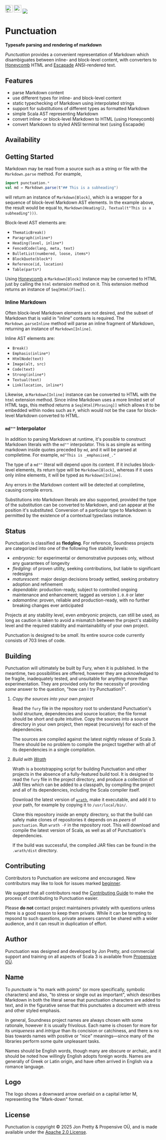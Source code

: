 [<img alt="GitHub Workflow" src="https://img.shields.io/github/actions/workflow/status/propensive/punctuation/main.yml?style=for-the-badge" height="24">](https://github.com/propensive/punctuation/actions)
[<img src="https://img.shields.io/discord/633198088311537684?color=8899f7&label=DISCORD&style=for-the-badge" height="24">](https://discord.com/invite/MBUrkTgMnA)
<img src="/doc/images/github.png" valign="middle">

# Punctuation

__Typesafe parsing and rendering of markdown__

_Punctuation_ provides a convenient representation of Markdown which disambiguates between inline-
and block-level content, with converters to
[Honeycomb](https://github.com/propensive/honeycomb) HTML and
[Escapade](https://github.com/propensive/escapade) ANSI-rendered text.

## Features

- parse Markdown content
- use different types for inline- and block-level content
- static typechecking of Markdown using interpolated strings
- support for substitutions of different types as formatted Markdown
- simple Scala AST representing Markdown
- convert inline- or block-level Markdown to HTML (using Honeycomb)
- convert Markdown to styled ANSI terminal text (using Escapade)


## Availability







## Getting Started

Markdown may be read from a source such as a string or file with the `Markdown.parse` method. For example,
```scala
import punctuation.*
val md = Markdown.parse(t"## This is a subheading")
```
will return an instance of `Markdown[Block]`, which is a wrapper for a sequence of block-level Markdown
AST elements. In the example above, the result would be equal to,
`Markdown(Heading(2, Textual(t"This is a subheading")))`.

Block-level AST elements are:
- `ThematicBreak()`
- `Paragraph(inline*)`
- `Heading(level, inline*)`
- `FencedCode(lang, meta, text)`
- `BulletList(numbered, loose, items*)`
- `BlockQuote(block*)`
- `Reference(id, location)`
- `Table(parts*)`

Using [Honeycomb](https://github.com/propensive/honeycomb/) a `Markdown[Block]` instance may be converted
to HTML just by calling the `html` extension method on it. This extension method returns an instance of
`Seq[Html[Flow]]`.

### Inline Markdown

Often block-level Markdown elements are not desired, and the subset of Markdown that is valid in "inline"
contexts is required. The `Markdown.parseInline` method will parse an inline fragment of Markdown, returning
an instance of `Markdown[Inline]`.

Inline AST elements are:
- `Break()`
- `Emphasis(inline*)`
- `HtmlNode(text)`
- `Image(alt, src)`
- `Code(text)`
- `Strong(inline*)`
- `Textual(text)`
- `Link(location, inline*)`

Likewise, a `Markdown[Inline]` instance can be converted to HTML with the `html` extension method. Since
inline Markdown uses a more limited set of HTML tags, this method returns a `Seq[Html[Phrasing]]` which
allows it to be embedded within nodes such as `P`, which would not be the case for block-level Markdown
converted to HTML.

### `md""` Interpolator

In addition to parsing Markdown at runtime, it's possible to construct Markdown literals with the `md""`
interpolator. This is as simple as writing markdown inside quotes preceded by `md`, and it will be
parsed at compiletime. For example, `md"This is _emphasised_."`

The type of a `md""` literal will depend upon its content. If it includes block-level elements, its
return type will be `Markdown[Block]`, whereas if it uses only inline elements, it will be typed as
`Markdown[Inline]`.

Any errors in the Markdown content will be detected at compiletime, causing compile errors.

Substitutions into Markdown literals are also supported, provided the type of the substitution can be
converted to Markdown, and can appear at the position it's substituted. Conversion of a particular type
to Markdown is permitted by the existence of a contextual typeclass instance.





## Status

Punctuation is classified as __fledgling__. For reference, Soundness projects are
categorized into one of the following five stability levels:

- _embryonic_: for experimental or demonstrative purposes only, without any guarantees of longevity
- _fledgling_: of proven utility, seeking contributions, but liable to significant redesigns
- _maturescent_: major design decisions broady settled, seeking probatory adoption and refinement
- _dependable_: production-ready, subject to controlled ongoing maintenance and enhancement; tagged as version `1.0.0` or later
- _adamantine_: proven, reliable and production-ready, with no further breaking changes ever anticipated

Projects at any stability level, even _embryonic_ projects, can still be used,
as long as caution is taken to avoid a mismatch between the project's stability
level and the required stability and maintainability of your own project.

Punctuation is designed to be _small_. Its entire source code currently consists
of 703 lines of code.

## Building

Punctuation will ultimately be built by Fury, when it is published. In the
meantime, two possibilities are offered, however they are acknowledged to be
fragile, inadequately tested, and unsuitable for anything more than
experimentation. They are provided only for the necessity of providing _some_
answer to the question, "how can I try Punctuation?".

1. *Copy the sources into your own project*
   
   Read the `fury` file in the repository root to understand Punctuation's build
   structure, dependencies and source location; the file format should be short
   and quite intuitive. Copy the sources into a source directory in your own
   project, then repeat (recursively) for each of the dependencies.

   The sources are compiled against the latest nightly release of Scala 3.
   There should be no problem to compile the project together with all of its
   dependencies in a single compilation.

2. *Build with [Wrath](https://github.com/propensive/wrath/)*

   Wrath is a bootstrapping script for building Punctuation and other projects in
   the absence of a fully-featured build tool. It is designed to read the `fury`
   file in the project directory, and produce a collection of JAR files which can
   be added to a classpath, by compiling the project and all of its dependencies,
   including the Scala compiler itself.
   
   Download the latest version of
   [`wrath`](https://github.com/propensive/wrath/releases/latest), make it
   executable, and add it to your path, for example by copying it to
   `/usr/local/bin/`.

   Clone this repository inside an empty directory, so that the build can
   safely make clones of repositories it depends on as _peers_ of `punctuation`.
   Run `wrath -F` in the repository root. This will download and compile the
   latest version of Scala, as well as all of Punctuation's dependencies.

   If the build was successful, the compiled JAR files can be found in the
   `.wrath/dist` directory.

## Contributing

Contributors to Punctuation are welcome and encouraged. New contributors may like
to look for issues marked
[beginner](https://github.com/propensive/punctuation/labels/beginner).

We suggest that all contributors read the [Contributing
Guide](/contributing.md) to make the process of contributing to Punctuation
easier.

Please __do not__ contact project maintainers privately with questions unless
there is a good reason to keep them private. While it can be tempting to
repsond to such questions, private answers cannot be shared with a wider
audience, and it can result in duplication of effort.

## Author

Punctuation was designed and developed by Jon Pretty, and commercial support and
training on all aspects of Scala 3 is available from [Propensive
O&Uuml;](https://propensive.com/).



## Name

To _punctuate_ is "to mark with points" (or more specifically, symbolic characters) and also, "to stress or single out as important", which describes Markdown in both the literal sense that punctuation characters are added to text, and in the figurative sense that this punctuates a document with stress and other styled emphasis.

In general, Soundness project names are always chosen with some rationale,
however it is usually frivolous. Each name is chosen for more for its
_uniqueness_ and _intrigue_ than its concision or catchiness, and there is no
bias towards names with positive or "nice" meanings—since many of the libraries
perform some quite unpleasant tasks.

Names should be English words, though many are obscure or archaic, and it
should be noted how willingly English adopts foreign words. Names are generally
of Greek or Latin origin, and have often arrived in English via a romance
language.

## Logo

The logo shows a downward arrow overlaid on a capital letter M, representing the "*M*ark-down" format.

## License

Punctuation is copyright &copy; 2025 Jon Pretty & Propensive O&Uuml;, and
is made available under the [Apache 2.0 License](/license.md).

